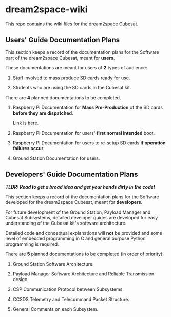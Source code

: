 # dream2space-wiki

This repo contains the wiki files for the dream2space Cubesat.

## Users' Guide Documentation Plans

This section keeps a record of the documentation plans for the Software part of the dream2space Cubesat, meant for **users**.

These documentations are meant for users of **2** types of audience:

1. Staff involved to mass produce SD cards ready for use.

2. Students who are using the SD cards in the Cubesat kit.

There are **4** planned documentations to be completed.

1. Raspberry Pi Documentation for **Mass Pre-Production** of the SD cards **before they are dispatched**.

    Link is [here](v0.2-doc/users/01-sd-mass-production.md).

2. Raspberry Pi Documentation for users' **first normal intended** boot.

3. Raspberry Pi Documentation for users to re-setup SD cards **if operation failures occur**.

4. Ground Station Documentation for users.

## Developers' Guide Documentation Plans

***TLDR: Read to get a broad idea and get your hands dirty in the code!***

This section keeps a record of the documentation plans for the Software developed for the dream2space Cubesat, meant for **developers**.

For future development of the Ground Station, Payload Manager and Cubesat Subsystems, detailed developer guides are developed for easy understanding of the Cubesat kit's software architecture.

Detailed code and conceptual explanations will **not** be provided and some level of embedded programming in C and general purpose Python programming is required.

There are **5** planned documentations to be completed (in order of priority):

1. Ground Station Software Architecture.

2. Payload Manager Software Architecture and Reliable Transmission design.

3. CSP Communication Protocol between Subsystems.

4. CCSDS Telemetry and Telecommand Packet Structure.

5. General Comments on each Subsystem.
